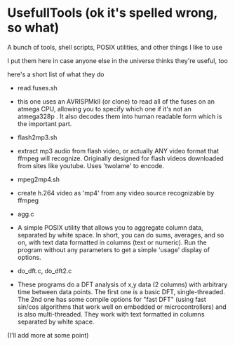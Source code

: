 # UsefullTools (ok it's spelled wrong, so what)

A bunch of tools, shell scripts, POSIX utilities, and other things I like to use

I put them here in case anyone else in the universe thinks they're useful, too

here's a short list of what they do

* read.fuses.sh
- this one uses an AVRISPMkII (or clone) to read all of the fuses on an atmega
CPU, allowing you to specify which one if it's not an atmega328p .  It also
decodes them into human readable form which is the important part.

* flash2mp3.sh
- extract mp3 audio from flash video, or actually ANY video format that ffmpeg
will recognize.  Originally designed for flash videos downloaded from sites
like youtube.  Uses 'twolame' to encode.

* mpeg2mp4.sh
- create h.264 video as 'mp4' from any video source recognizable by ffmpeg

* agg.c
- A simple POSIX utility that allows you to aggregate column data, separated
by white space.  In short, you can do sums, averages, and so on, with
text data formatted in columns (text or numeric).  Run the program without
any parameters to get a simple 'usage' display of options.

* do_dft.c, do_dft2.c
- These programs do a DFT analysis of x,y data (2 columns) with arbitrary time
between data points. The first one is a basic DFT, single-threaded.  The 2nd
one has some compile options for "fast DFT" (using fast sin/cos algorithms
that work well on embedded or microcontrollers) and is also multi-threaded.
They work with text formatted in columns separated by white space.

(I'll add more at some point)

